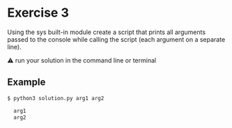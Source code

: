# Exercise 3

Using the sys built-in module create a script that prints all arguments passed to the console while calling the script (each argument on a separate line).

⚠️ run your solution in the command line or terminal

## Example

```cmd
$ python3 solution.py arg1 arg2

  arg1
  arg2
```
